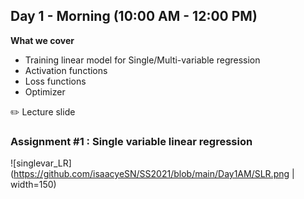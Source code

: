 ## Day 1 - Morning (10:00 AM - 12:00 PM)

**What we cover**
* Training linear model for Single/Multi-variable regression
* Activation functions
* Loss functions
* Optimizer

:pencil2: Lecture slide

### Assignment #1 : Single variable linear regression ###

![singlevar_LR](https://github.com/isaacyeSN/SS2021/blob/main/Day1AM/SLR.png | width=150)
